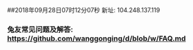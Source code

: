 ##2018年09月28日07时12分07秒 新址: 104.248.137.119
### 兔友常见问题及解答: https://github.com/wanggonging/d/blob/w/FAQ.md
